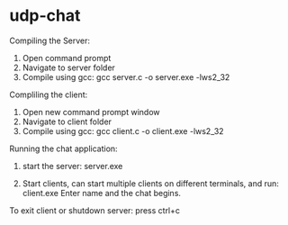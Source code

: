 # udp-chat

Compiling the Server:
1. Open command prompt
2. Navigate to  server folder
3. Compile using gcc: 
gcc server.c -o server.exe -lws2_32

Compliling the client:
1. Open new command prompt window
2. Navigate to client folder
3. Compile using gcc: 
gcc client.c -o client.exe -lws2_32

Running the chat application:
1. start the server: 
server.exe

2. Start clients, can start multiple clients on different terminals,
and run: 
client.exe
Enter name and the chat begins.

To exit client or shutdown server:
press ctrl+c

